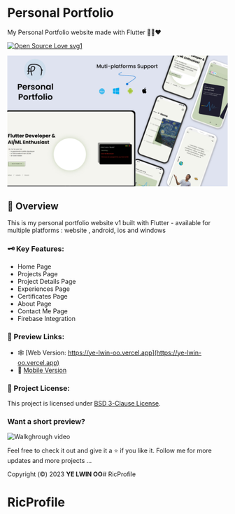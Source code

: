 # Personal Portfolio

My Personal Portfolio website made with Flutter 🍃🍒❤️

[![Open Source Love svg1](https://badges.frapsoft.com/os/v3/open-source.svg?v=103)](#)


![Project Thumbnail](assets/images/thumbnails/portfolio_thumbnail.png)

## 📑 Overview

This is my personal portfolio website v1 built with Flutter - available for multiple platforms : website , android, ios and windows


### 🗝️ Key Features: 
- Home Page
- Projects Page
- Project Details Page
- Experiences Page
- Certificates Page
- About Page
- Contact Me Page
- Firebase Integration

### 🔗 Preview Links:

- 🕸️ [Web Version: https://ye-lwin-oo.vercel.app](https://ye-lwin-oo.vercel.app)
- 📱 [Mobile Version](http://u.pc.cd/oJ17)

### 🪪 Project License:
This project is licensed under [BSD 3-Clause License](LICENSE).

### Want a short preview?

![Walkghrough video](assets/images/thumbnails/portfolio_peek.gif)


Feel free to check it out and give it a ⭐ if you like it. 
Follow me for more updates and more projects ...

Copyright (©️) 2023 __YE LWIN OO__# RicProfile
# RicProfile
